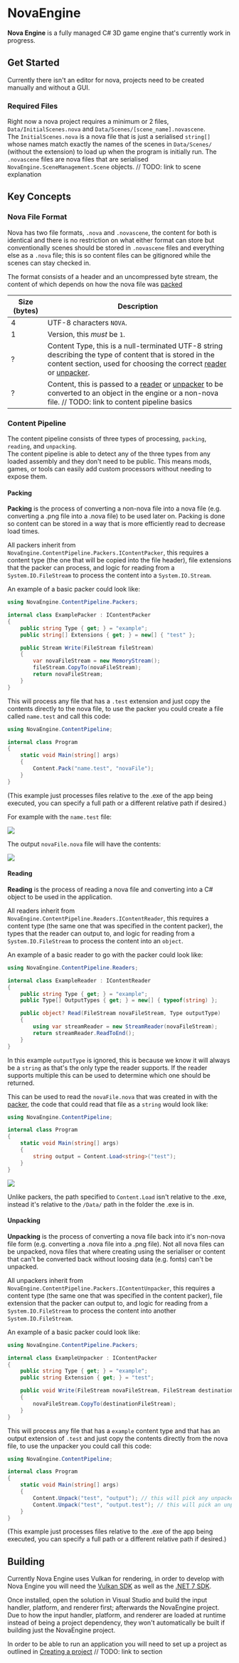 # NovaEngine

**Nova Engine** is a fully managed C# 3D game engine that's currently work in progress.

## Get Started
Currently there isn't an editor for nova, projects need to be created manually and without a GUI.

### Required Files
Right now a nova project requires a minimum or 2 files, `Data/InitialScenes.nova` and `Data/Scenes/[scene_name].novascene`.  
The `InitialScenes.nova` is a nova file that is just a serialised `string[]` whose names match exactly the names of the scenes in `Data/Scenes/` (without the extension) to load up when the program is initially run.
The `.novascene` files are nova files that are serialised `NovaEngine.SceneManagement.Scene` objects. // TODO: link to scene explanation

## Key Concepts

### Nova File Format
Nova has two file formats, `.nova` and `.novascene`, the content for both is identical and there is no restriction on what either format can store but conventionally scenes should be stored in `.novascene` files and everything else as a `.nova` file; this is so content files can be gitignored while the scenes can stay checked in.

The format consists of a header and an uncompressed byte stream, the content of which depends on how the nova file was [packed](#Packing)

Size (bytes) | Description
------------ | -----------
4            | UTF-8 characters `NOVA`.
1            | Version, this *must* be `1`.
?            | Content Type, this is a null-terminated UTF-8 string describing the type of content that is stored in the content section, used for choosing the correct [reader](#Reading) or [unpacker](#Unpacking).
?            | Content, this is passed to a [reader](#Reading) or [unpacker](#Unpacking) to be converted to an object in the engine or a non-nova file. // TODO: link to content pipeline basics

### Content Pipeline
The content pipeline consists of three types of processing, `packing`, `reading`, and `unpacking`.  
The content pipeline is able to detect any of the three types from any loaded assembly and they don't need to be public. This means mods, games, or tools can easily add custom processors without needing to expose them.

#### Packing
**Packing** is the process of converting a non-nova file into a nova file (e.g. converting a .png file into a .nova file) to be used later on. Packing is done so content can be stored in a way that is more efficiently read to decrease load times.

All packers inherit from `NovaEngine.ContentPipeline.Packers.IContentPacker`, this requires a content type (the one that will be copied into the file header), file extensions that the packer can process, and logic for reading from a `System.IO.FileStream` to process the content into a `System.IO.Stream`.

An example of a basic packer could look like:
```cs
using NovaEngine.ContentPipeline.Packers;

internal class ExamplePacker : IContentPacker
{
    public string Type { get; } = "example";
    public string[] Extensions { get; } = new[] { "test" };

    public Stream Write(FileStream fileStream)
    {
        var novaFileStream = new MemoryStream();
        fileStream.CopyTo(novaFileStream);
        return novaFileStream;
    }
}
```

This will process any file that has a `.test` extension and just copy the contents directly to the nova file, to use the packer you could create a file called `name.test` and call this code:
```cs
using NovaEngine.ContentPipeline;

internal class Program
{
    static void Main(string[] args)
    {
        Content.Pack("name.test", "novaFile");
    }
}
```

(This example just processes files relative to the .exe of the app being executed, you can specify a full path or a different relative path if desired.)

For example with the `name.test` file:

![](pics/content_packer_input.png)

The output `novaFile.nova` file will have the contents:

![](pics/content_packer_output.png)

#### Reading
**Reading** is the process of reading a nova file and converting into a C# object to be used in the application.

All readers inherit from `NovaEngine.ContentPipeline.Readers.IContentReader`, this requires a content type (the same one that was specified in the content packer), the types that the reader can output to, and logic for reading from a `System.IO.FileStream` to process the content into an `object`.

An example of a basic reader to go with the packer could look like:
```cs
using NovaEngine.ContentPipeline.Readers;

internal class ExampleReader : IContentReader
{
    public string Type { get; } = "example";
    public Type[] OutputTypes { get; } = new[] { typeof(string) };

    public object? Read(FileStream novaFileStream, Type outputType)
    {
        using var streamReader = new StreamReader(novaFileStream);
        return streamReader.ReadToEnd();
    }
}
```

In this example `outputType` is ignored, this is because we know it will always be a `string` as that's the only type the reader supports. If the reader supports multiple this can be used to determine which one should be returned.

This can be used to read the `novaFile.nova` that was created in with the [packer](#Packing), the code that could read that file as a `string` would look like:
```cs
using NovaEngine.ContentPipeline;

internal class Program
{
    static void Main(string[] args)
    {
        string output = Content.Load<string>("test");
    }
}
```

![](pics/content_reader_output.png)

Unlike packers, the path specified to `Content.Load` isn't relative to the .exe, instead it's relative to the `/Data/` path in the folder the .exe is in.

#### Unpacking
**Unpacking** is the process of converting a nova file back into it's non-nova file form (e.g. converting a .nova file into a .png file). Not all nova files can be unpacked, nova files that where creating using the serialiser or content that can't be converted back without loosing data (e.g. fonts) can't be unpacked.

All unpackers inherit from `NovaEngine.ContentPipeline.Packers.IContentUnpacker`, this requires a content type (the same one that was specified in the content packer), file extension that the packer can output to, and logic for reading from a `System.IO.FileStream` to process the content into another `System.IO.FileStream`.

An example of a basic packer could look like:
```cs
using NovaEngine.ContentPipeline.Packers;

internal class ExampleUnpacker : IContentPacker
{
    public string Type { get; } = "example";
    public string Extension { get; } = "test";

    public void Write(FileStream novaFileStream, FileStream destinationFileStream)
    {
        novaFileStream.CopyTo(destinationFileStream);
    }
}
```

This will process any file that has a `example` content type and that has an output extension of `.test`  and just copy the contents directly from the nova file, to use the unpacker you could call this code:
```cs
using NovaEngine.ContentPipeline;

internal class Program
{
    static void Main(string[] args)
    {
        Content.Unpack("test", "output"); // this will pick any unpacker that can process the content type that nova file has in its header
        Content.Unpack("test", "output.test"); // this will pick an unpacker that can process the content type and can process an extension of 'test'
    }
}
```

(This example just processes files relative to the .exe of the app being executed, you can specify a full path or a different relative path if desired.)

## Building
Currently Nova Engine uses Vulkan for rendering, in order to develop with Nova Engine you will need the [Vulkan SDK](https://vulkan.lunarg.com/sdk/home) as well as the [.NET 7 SDK](https://dotnet.microsoft.com/en-us/download).  

Once installed, open the solution in Visual Studio and build the input handler, platform, and renderer first; afterwards the NovaEngine project. Due to how the input handler, platform, and renderer are loaded at runtime instead of being a project dependency, they won't automatically be built if building just the NovaEngine project.  

In order to be able to run an application you will need to set up a project as outlined in [Creating a project]() // TODO: link to section